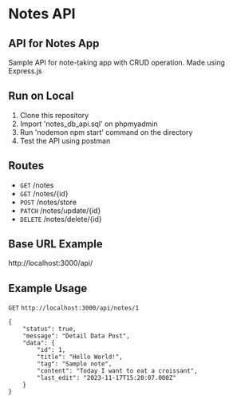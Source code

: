 # Notes API
## API for Notes App
Sample API for note-taking app with CRUD operation. Made using Express.js

## Run on Local
1. Clone this repository
2. Import 'notes_db_api.sql' on phpmyadmin
3. Run 'nodemon npm start' command on the directory
4. Test the API using postman

## Routes 
- `GET` /notes
- `GET` /notes/{id}
- `POST` /notes/store
- `PATCH` /notes/update/{id}
- `DELETE` /notes/delete/{id}

## Base URL Example
http://localhost:3000/api/

## Example Usage
`GET` `http://localhost:3000/api/notes/1`

```
{
    "status": true,
    "message": "Detail Data Post",
    "data": {
        "id": 1,
        "title": "Hello World!",
        "tag": "Sample note",
        "content": "Today I want to eat a croissant",
        "last_edit": "2023-11-17T15:20:07.000Z"
    }
}
```
